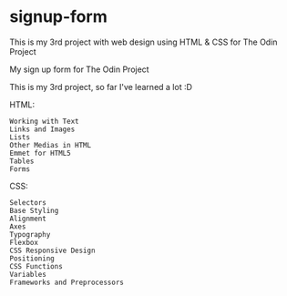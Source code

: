 # signup-form
This is my 3rd project with web design using HTML &amp; CSS for The Odin Project

My sign up form for The Odin Project

This is my 3rd project, so far I've learned a lot :D

HTML:

    Working with Text
    Links and Images
    Lists
    Other Medias in HTML
    Emmet for HTML5
    Tables
    Forms 


CSS:

    Selectors
    Base Styling
    Alignment
    Axes
    Typography
    Flexbox
    CSS Responsive Design
    Positioning
    CSS Functions
    Variables
    Frameworks and Preprocessors
